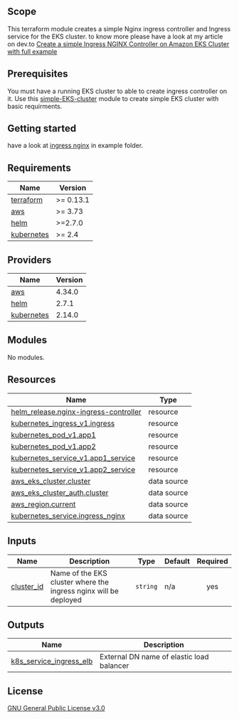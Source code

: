 ## Scope
This terraform module creates a simple Nginx ingress controller and Ingress service for the EKS cluster. to know more please have a look at my article on dev.to [Create a simple Ingress NGINX Controller on Amazon EKS Cluster with full example](https://dev.to/aws-builders/create-a-simple-ingress-nginx-controller-on-amazon-eks-cluster-with-full-example-5ei1)
## Prerequisites
You must have a running EKS cluster to able to create ingress controller on it.
Use this [simple-EKS-cluster](https://github.com/Noura98Houssien/simple-EKS-cluster) module to create simple EKS cluster with basic requirments.
## Getting started
have a look at [ingress nginx](https://github.com/Noura98Houssien/simple-nginx-ingress-controller/blob/master/examples/ingress-nginx.tf) in example folder.

<!-- BEGIN_TF_DOCS -->
## Requirements

| Name | Version |
|------|---------|
| <a name="requirement_terraform"></a> [terraform](#requirement\_terraform) | >= 0.13.1 |
| <a name="requirement_aws"></a> [aws](#requirement\_aws) | >= 3.73 |
| <a name="requirement_helm"></a> [helm](#requirement\_helm) | >=2.7.0 |
| <a name="requirement_kubernetes"></a> [kubernetes](#requirement\_kubernetes) | >= 2.4 |

## Providers

| Name | Version |
|------|---------|
| <a name="provider_aws"></a> [aws](#provider\_aws) | 4.34.0 |
| <a name="provider_helm"></a> [helm](#provider\_helm) | 2.7.1 |
| <a name="provider_kubernetes"></a> [kubernetes](#provider\_kubernetes) | 2.14.0 |

## Modules

No modules.

## Resources

| Name | Type |
|------|------|
| [helm_release.nginx-ingress-controller](https://registry.terraform.io/providers/hashicorp/helm/latest/docs/resources/release) | resource |
| [kubernetes_ingress_v1.ingress](https://registry.terraform.io/providers/hashicorp/kubernetes/latest/docs/resources/ingress_v1) | resource |
| [kubernetes_pod_v1.app1](https://registry.terraform.io/providers/hashicorp/kubernetes/latest/docs/resources/pod_v1) | resource |
| [kubernetes_pod_v1.app2](https://registry.terraform.io/providers/hashicorp/kubernetes/latest/docs/resources/pod_v1) | resource |
| [kubernetes_service_v1.app1_service](https://registry.terraform.io/providers/hashicorp/kubernetes/latest/docs/resources/service_v1) | resource |
| [kubernetes_service_v1.app2_service](https://registry.terraform.io/providers/hashicorp/kubernetes/latest/docs/resources/service_v1) | resource |
| [aws_eks_cluster.cluster](https://registry.terraform.io/providers/hashicorp/aws/latest/docs/data-sources/eks_cluster) | data source |
| [aws_eks_cluster_auth.cluster](https://registry.terraform.io/providers/hashicorp/aws/latest/docs/data-sources/eks_cluster_auth) | data source |
| [aws_region.current](https://registry.terraform.io/providers/hashicorp/aws/latest/docs/data-sources/region) | data source |
| [kubernetes_service.ingress_nginx](https://registry.terraform.io/providers/hashicorp/kubernetes/latest/docs/data-sources/service) | data source |

## Inputs

| Name | Description | Type | Default | Required |
|------|-------------|------|---------|:--------:|
| <a name="input_cluster_id"></a> [cluster\_id](#input\_cluster\_id) | Name of the EKS cluster where the ingress nginx will be deployed | `string` | n/a | yes |

## Outputs

| Name | Description |
|------|-------------|
| <a name="output_k8s_service_ingress_elb"></a> [k8s\_service\_ingress\_elb](#output\_k8s\_service\_ingress\_elb) | External DN name of elastic load balancer |
<!-- END_TF_DOCS -->
## License
[GNU General Public License v3.0](https://github.com/Noura98Houssien/simple-nginx-ingress-controller/blob/master/LICENSE)
